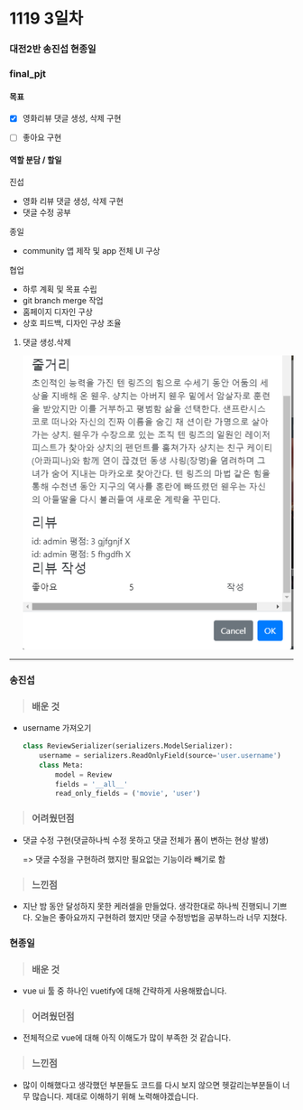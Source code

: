 # 1119 3일차

### 대전2반 송진섭 현종일 

### final_pjt

#### 목표

- [x] 영화리뷰 댓글 생성, 삭제 구현

- [ ] 좋아요 구현



#### 역할 분담 / 할일

진섭 

- 영화 리뷰 댓글 생성, 삭제 구현
- 댓글 수정 공부



종일

- community 앱 제작 및 app 전체 UI 구상



협업

- 하루 계획 및 목표 수립
- git branch merge 작업
- 홈페이지 디자인 구상
- 상호 피드백, 디자인 구상 조율



1. 댓글 생성.삭제

   ![](README_3.assets/review.png)



-----



### 송진섭

> ### 배운 것

- username 가져오기

  ```python
  class ReviewSerializer(serializers.ModelSerializer):
      username = serializers.ReadOnlyField(source='user.username')
      class Meta:
          model = Review
          fields = '__all__'
          read_only_fields = ('movie', 'user')
  ```

  

> ### 어려웠던점

- 댓글 수정 구현(댓글하나씩 수정 못하고 댓글 전체가 폼이 변하는 현상 발생)

  => 댓글 수정을 구현하려 했지만 필요없는 기능이라 빼기로 함
  
  

> ### 느낀점

- 지난 밤 동안 달성하지 못한 케러셀을 만들었다. 생각한대로 하나씩 진행되니 기쁘다. 오늘은 좋아요까지 구현하려 했지만 댓글 수정방법을 공부하느라 너무 지쳤다.




### 현종일

> ### 배운 것

- vue ui 툴 중 하나인 vuetify에 대해 간략하게 사용해봤습니다.

> ### 어려웠던점

- 전체적으로 vue에 대해 아직 이해도가 많이 부족한 것 같습니다.

> ### 느낀점

- 많이 이해했다고 생각했던 부분들도 코드를 다시 보지 않으면 헷갈리는부분들이 너무 많습니다. 제대로 이해하기 위해 노력해야겠습니다.
